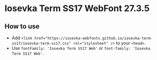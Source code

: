 # Iosevka Term SS17 WebFont 27.3.5

## How to use

- Add `<link href="https://iosevka-webfonts.github.io/iosevka-term-ss17/iosevka-term-ss17.css" rel="stylesheet" />` to your `<head>`.
- Use `fontFamily: 'Iosevka Term SS17 Web'` or `font-family: 'Iosevka Term SS17 Web'`.
